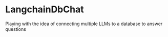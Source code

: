 # LangchainDbChat
Playing with the idea of connecting multiple LLMs to a database to answer questions
